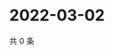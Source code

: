 # 2022-03-02

共 0 条

<!-- BEGIN WEIBO -->
<!-- 最后更新时间 Wed Mar 02 2022 01:07:10 GMT+0800 (China Standard Time) -->

<!-- END WEIBO -->
